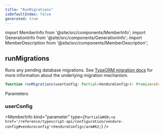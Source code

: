 ```yaml
---
title: "RunMigrations"
isDefaultIndex: false
generated: true
---
```

<!-- This file was generated from the Vendure source. Do not modify. Instead, re-run the "docs:build" script -->
import MemberInfo from '@site/src/components/MemberInfo';
import GenerationInfo from '@site/src/components/GenerationInfo';
import MemberDescription from '@site/src/components/MemberDescription';


## runMigrations

<GenerationInfo sourceFile="packages/core/src/migrate.ts" sourceLine="40" packageName="@bb-vendure/core" />

Runs any pending database migrations. See [TypeORM migration docs](https://typeorm.io/#/migrations)
for more information about the underlying migration mechanism.

```ts title="Signature"
function runMigrations(userConfig: Partial<VendureConfig>): Promise<string[]>
```
Parameters

### userConfig

<MemberInfo kind="parameter" type={`Partial&#60;<a href='/reference/typescript-api/configuration/vendure-config#vendureconfig'>VendureConfig</a>&#62;`} />

